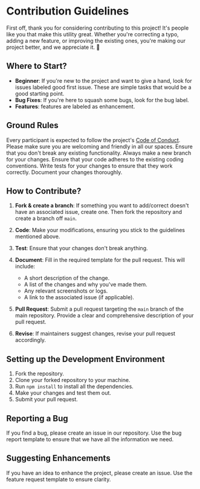 # Contribution Guidelines

First off, thank you for considering contributing to this project! It's people like you that make this utility great. Whether you're correcting a typo, adding a new feature, or improving the existing ones, you're making our project better, and we appreciate it. 🎉

## Where to Start?

-   **Beginner**: If you're new to the project and want to give a hand, look for issues labeled good first issue. These are simple tasks that would be a good starting point.
-   **Bug Fixes**: If you're here to squash some bugs, look for the bug label.
-   **Features**: features are labeled as enhancement.

## Ground Rules

Every participant is expected to follow the project's [Code of Conduct](CODEOFCONDUCT.md). Please make sure you are welcoming and friendly in all our spaces.
Ensure that you don't break any existing functionality. Always make a new branch for your changes.
Ensure that your code adheres to the existing coding conventions.
Write tests for your changes to ensure that they work correctly.
Document your changes thoroughly.

## How to Contribute?

1. **Fork & create a branch**: If something you want to add/correct doesn't have an associated issue, create one. Then fork the repository and create a branch off `main`.

2. **Code**: Make your modifications, ensuring you stick to the guidelines mentioned above.

3. **Test**: Ensure that your changes don't break anything.

4. **Document**: Fill in the required template for the pull request. This will include:

    - A short description of the change.
    - A list of the changes and why you've made them.
    - Any relevant screenshots or logs.
    - A link to the associated issue (if applicable).

5. **Pull Request**: Submit a pull request targeting the `main` branch of the main repository. Provide a clear and comprehensive description of your pull request.

6. **Revise**: If maintainers suggest changes, revise your pull request accordingly.

## Setting up the Development Environment

1. Fork the repository.
2. Clone your forked repository to your machine.
3. Run `npm install` to install all the dependencies.
4. Make your changes and test them out.
5. Submit your pull request.

## Reporting a Bug

If you find a bug, please create an issue in our repository. Use the bug report template to ensure that we have all the information we need.

## Suggesting Enhancements

If you have an idea to enhance the project, please create an issue. Use the feature request template to ensure clarity.
